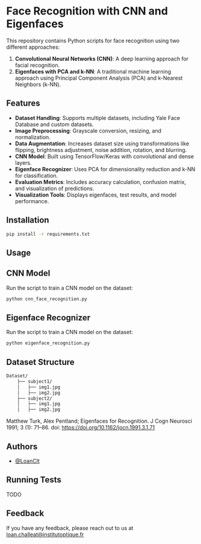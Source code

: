 # Face Recognition with CNN and Eigenfaces

This repository contains Python scripts for face recognition using two different approaches:
1. **Convolutional Neural Networks (CNN)**: A deep learning approach for facial recognition.
2. **Eigenfaces with PCA and k-NN**: A traditional machine learning approach using Principal Component Analysis (PCA) and k-Nearest Neighbors (k-NN).

## Features
- **Dataset Handling**: Supports multiple datasets, including Yale Face Database and custom datasets.
- **Image Preprocessing**: Grayscale conversion, resizing, and normalization.
- **Data Augmentation**: Increases dataset size using transformations like flipping, brightness adjustment, noise addition, rotation, and blurring.
- **CNN Model**: Built using TensorFlow/Keras with convolutional and dense layers.
- **Eigenface Recognizer**: Uses PCA for dimensionality reduction and k-NN for classification.
- **Evaluation Metrics**: Includes accuracy calculation, confusion matrix, and visualization of predictions.
- **Visualization Tools**: Displays eigenfaces, test results, and model performance.

## Installation
```sh
pip install -r requirements.txt
```

## Usage
## CNN Model
Run the script to train a CNN model on the dataset:
```sh
python cnn_face_recognition.py
```

## Eigenface Recognizer
Run the script to train a CNN model on the dataset:
```sh
python eigenface_recognition.py
```

## Dataset Structure
```sh
Dataset/
    ├── subject1/
    │   ├── img1.jpg
    │   ├── img2.jpg
    ├── subject2/
    │   ├── img1.jpg
    │   ├── img2.jpg
```




Matthew Turk, Alex Pentland; Eigenfaces for Recognition. J Cogn Neurosci 1991; 3 (1): 71–86. doi: https://doi.org/10.1162/jocn.1991.3.1.71


## Authors

- [@LoanClt](https://www.github.com/https://github.com/LoanClt)


## Running Tests

TODO


## Feedback

If you have any feedback, please reach out to us at loan.challeat@institutoptique.fr


